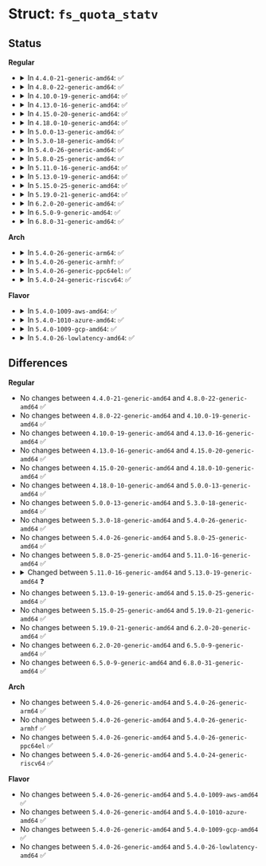 # Struct: <code>fs_quota_statv</code>

## Status
<b>Regular</b>
<ul>
<li>
<details>
<summary>In <code>4.4.0-21-generic-amd64</code>: ✅</summary>

```c
struct fs_quota_statv {
    __s8 qs_version;
    __u8 qs_pad1;
    __u16 qs_flags;
    __u32 qs_incoredqs;
    struct fs_qfilestatv qs_uquota;
    struct fs_qfilestatv qs_gquota;
    struct fs_qfilestatv qs_pquota;
    __s32 qs_btimelimit;
    __s32 qs_itimelimit;
    __s32 qs_rtbtimelimit;
    __u16 qs_bwarnlimit;
    __u16 qs_iwarnlimit;
    __u64[8] qs_pad2;
}
```
</details>
</li>
<li>
<details>
<summary>In <code>4.8.0-22-generic-amd64</code>: ✅</summary>

```c
struct fs_quota_statv {
    __s8 qs_version;
    __u8 qs_pad1;
    __u16 qs_flags;
    __u32 qs_incoredqs;
    struct fs_qfilestatv qs_uquota;
    struct fs_qfilestatv qs_gquota;
    struct fs_qfilestatv qs_pquota;
    __s32 qs_btimelimit;
    __s32 qs_itimelimit;
    __s32 qs_rtbtimelimit;
    __u16 qs_bwarnlimit;
    __u16 qs_iwarnlimit;
    __u64[8] qs_pad2;
}
```
</details>
</li>
<li>
<details>
<summary>In <code>4.10.0-19-generic-amd64</code>: ✅</summary>

```c
struct fs_quota_statv {
    __s8 qs_version;
    __u8 qs_pad1;
    __u16 qs_flags;
    __u32 qs_incoredqs;
    struct fs_qfilestatv qs_uquota;
    struct fs_qfilestatv qs_gquota;
    struct fs_qfilestatv qs_pquota;
    __s32 qs_btimelimit;
    __s32 qs_itimelimit;
    __s32 qs_rtbtimelimit;
    __u16 qs_bwarnlimit;
    __u16 qs_iwarnlimit;
    __u64[8] qs_pad2;
}
```
</details>
</li>
<li>
<details>
<summary>In <code>4.13.0-16-generic-amd64</code>: ✅</summary>

```c
struct fs_quota_statv {
    __s8 qs_version;
    __u8 qs_pad1;
    __u16 qs_flags;
    __u32 qs_incoredqs;
    struct fs_qfilestatv qs_uquota;
    struct fs_qfilestatv qs_gquota;
    struct fs_qfilestatv qs_pquota;
    __s32 qs_btimelimit;
    __s32 qs_itimelimit;
    __s32 qs_rtbtimelimit;
    __u16 qs_bwarnlimit;
    __u16 qs_iwarnlimit;
    __u64[8] qs_pad2;
}
```
</details>
</li>
<li>
<details>
<summary>In <code>4.15.0-20-generic-amd64</code>: ✅</summary>

```c
struct fs_quota_statv {
    __s8 qs_version;
    __u8 qs_pad1;
    __u16 qs_flags;
    __u32 qs_incoredqs;
    struct fs_qfilestatv qs_uquota;
    struct fs_qfilestatv qs_gquota;
    struct fs_qfilestatv qs_pquota;
    __s32 qs_btimelimit;
    __s32 qs_itimelimit;
    __s32 qs_rtbtimelimit;
    __u16 qs_bwarnlimit;
    __u16 qs_iwarnlimit;
    __u64[8] qs_pad2;
}
```
</details>
</li>
<li>
<details>
<summary>In <code>4.18.0-10-generic-amd64</code>: ✅</summary>

```c
struct fs_quota_statv {
    __s8 qs_version;
    __u8 qs_pad1;
    __u16 qs_flags;
    __u32 qs_incoredqs;
    struct fs_qfilestatv qs_uquota;
    struct fs_qfilestatv qs_gquota;
    struct fs_qfilestatv qs_pquota;
    __s32 qs_btimelimit;
    __s32 qs_itimelimit;
    __s32 qs_rtbtimelimit;
    __u16 qs_bwarnlimit;
    __u16 qs_iwarnlimit;
    __u64[8] qs_pad2;
}
```
</details>
</li>
<li>
<details>
<summary>In <code>5.0.0-13-generic-amd64</code>: ✅</summary>

```c
struct fs_quota_statv {
    __s8 qs_version;
    __u8 qs_pad1;
    __u16 qs_flags;
    __u32 qs_incoredqs;
    struct fs_qfilestatv qs_uquota;
    struct fs_qfilestatv qs_gquota;
    struct fs_qfilestatv qs_pquota;
    __s32 qs_btimelimit;
    __s32 qs_itimelimit;
    __s32 qs_rtbtimelimit;
    __u16 qs_bwarnlimit;
    __u16 qs_iwarnlimit;
    __u64[8] qs_pad2;
}
```
</details>
</li>
<li>
<details>
<summary>In <code>5.3.0-18-generic-amd64</code>: ✅</summary>

```c
struct fs_quota_statv {
    __s8 qs_version;
    __u8 qs_pad1;
    __u16 qs_flags;
    __u32 qs_incoredqs;
    struct fs_qfilestatv qs_uquota;
    struct fs_qfilestatv qs_gquota;
    struct fs_qfilestatv qs_pquota;
    __s32 qs_btimelimit;
    __s32 qs_itimelimit;
    __s32 qs_rtbtimelimit;
    __u16 qs_bwarnlimit;
    __u16 qs_iwarnlimit;
    __u64[8] qs_pad2;
}
```
</details>
</li>
<li>
<details>
<summary>In <code>5.4.0-26-generic-amd64</code>: ✅</summary>

```c
struct fs_quota_statv {
    __s8 qs_version;
    __u8 qs_pad1;
    __u16 qs_flags;
    __u32 qs_incoredqs;
    struct fs_qfilestatv qs_uquota;
    struct fs_qfilestatv qs_gquota;
    struct fs_qfilestatv qs_pquota;
    __s32 qs_btimelimit;
    __s32 qs_itimelimit;
    __s32 qs_rtbtimelimit;
    __u16 qs_bwarnlimit;
    __u16 qs_iwarnlimit;
    __u64[8] qs_pad2;
}
```
</details>
</li>
<li>
<details>
<summary>In <code>5.8.0-25-generic-amd64</code>: ✅</summary>

```c
struct fs_quota_statv {
    __s8 qs_version;
    __u8 qs_pad1;
    __u16 qs_flags;
    __u32 qs_incoredqs;
    struct fs_qfilestatv qs_uquota;
    struct fs_qfilestatv qs_gquota;
    struct fs_qfilestatv qs_pquota;
    __s32 qs_btimelimit;
    __s32 qs_itimelimit;
    __s32 qs_rtbtimelimit;
    __u16 qs_bwarnlimit;
    __u16 qs_iwarnlimit;
    __u64[8] qs_pad2;
}
```
</details>
</li>
<li>
<details>
<summary>In <code>5.11.0-16-generic-amd64</code>: ✅</summary>

```c
struct fs_quota_statv {
    __s8 qs_version;
    __u8 qs_pad1;
    __u16 qs_flags;
    __u32 qs_incoredqs;
    struct fs_qfilestatv qs_uquota;
    struct fs_qfilestatv qs_gquota;
    struct fs_qfilestatv qs_pquota;
    __s32 qs_btimelimit;
    __s32 qs_itimelimit;
    __s32 qs_rtbtimelimit;
    __u16 qs_bwarnlimit;
    __u16 qs_iwarnlimit;
    __u64[8] qs_pad2;
}
```
</details>
</li>
<li>
<details>
<summary>In <code>5.13.0-19-generic-amd64</code>: ✅</summary>

```c
struct fs_quota_statv {
    __s8 qs_version;
    __u8 qs_pad1;
    __u16 qs_flags;
    __u32 qs_incoredqs;
    struct fs_qfilestatv qs_uquota;
    struct fs_qfilestatv qs_gquota;
    struct fs_qfilestatv qs_pquota;
    __s32 qs_btimelimit;
    __s32 qs_itimelimit;
    __s32 qs_rtbtimelimit;
    __u16 qs_bwarnlimit;
    __u16 qs_iwarnlimit;
    __u16 qs_rtbwarnlimit;
    __u16 qs_pad3;
    __u32 qs_pad4;
    __u64[7] qs_pad2;
}
```
</details>
</li>
<li>
<details>
<summary>In <code>5.15.0-25-generic-amd64</code>: ✅</summary>

```c
struct fs_quota_statv {
    __s8 qs_version;
    __u8 qs_pad1;
    __u16 qs_flags;
    __u32 qs_incoredqs;
    struct fs_qfilestatv qs_uquota;
    struct fs_qfilestatv qs_gquota;
    struct fs_qfilestatv qs_pquota;
    __s32 qs_btimelimit;
    __s32 qs_itimelimit;
    __s32 qs_rtbtimelimit;
    __u16 qs_bwarnlimit;
    __u16 qs_iwarnlimit;
    __u16 qs_rtbwarnlimit;
    __u16 qs_pad3;
    __u32 qs_pad4;
    __u64[7] qs_pad2;
}
```
</details>
</li>
<li>
<details>
<summary>In <code>5.19.0-21-generic-amd64</code>: ✅</summary>

```c
struct fs_quota_statv {
    __s8 qs_version;
    __u8 qs_pad1;
    __u16 qs_flags;
    __u32 qs_incoredqs;
    struct fs_qfilestatv qs_uquota;
    struct fs_qfilestatv qs_gquota;
    struct fs_qfilestatv qs_pquota;
    __s32 qs_btimelimit;
    __s32 qs_itimelimit;
    __s32 qs_rtbtimelimit;
    __u16 qs_bwarnlimit;
    __u16 qs_iwarnlimit;
    __u16 qs_rtbwarnlimit;
    __u16 qs_pad3;
    __u32 qs_pad4;
    __u64[7] qs_pad2;
}
```
</details>
</li>
<li>
<details>
<summary>In <code>6.2.0-20-generic-amd64</code>: ✅</summary>

```c
struct fs_quota_statv {
    __s8 qs_version;
    __u8 qs_pad1;
    __u16 qs_flags;
    __u32 qs_incoredqs;
    struct fs_qfilestatv qs_uquota;
    struct fs_qfilestatv qs_gquota;
    struct fs_qfilestatv qs_pquota;
    __s32 qs_btimelimit;
    __s32 qs_itimelimit;
    __s32 qs_rtbtimelimit;
    __u16 qs_bwarnlimit;
    __u16 qs_iwarnlimit;
    __u16 qs_rtbwarnlimit;
    __u16 qs_pad3;
    __u32 qs_pad4;
    __u64[7] qs_pad2;
}
```
</details>
</li>
<li>
<details>
<summary>In <code>6.5.0-9-generic-amd64</code>: ✅</summary>

```c
struct fs_quota_statv {
    __s8 qs_version;
    __u8 qs_pad1;
    __u16 qs_flags;
    __u32 qs_incoredqs;
    struct fs_qfilestatv qs_uquota;
    struct fs_qfilestatv qs_gquota;
    struct fs_qfilestatv qs_pquota;
    __s32 qs_btimelimit;
    __s32 qs_itimelimit;
    __s32 qs_rtbtimelimit;
    __u16 qs_bwarnlimit;
    __u16 qs_iwarnlimit;
    __u16 qs_rtbwarnlimit;
    __u16 qs_pad3;
    __u32 qs_pad4;
    __u64[7] qs_pad2;
}
```
</details>
</li>
<li>
<details>
<summary>In <code>6.8.0-31-generic-amd64</code>: ✅</summary>

```c
struct fs_quota_statv {
    __s8 qs_version;
    __u8 qs_pad1;
    __u16 qs_flags;
    __u32 qs_incoredqs;
    struct fs_qfilestatv qs_uquota;
    struct fs_qfilestatv qs_gquota;
    struct fs_qfilestatv qs_pquota;
    __s32 qs_btimelimit;
    __s32 qs_itimelimit;
    __s32 qs_rtbtimelimit;
    __u16 qs_bwarnlimit;
    __u16 qs_iwarnlimit;
    __u16 qs_rtbwarnlimit;
    __u16 qs_pad3;
    __u32 qs_pad4;
    __u64[7] qs_pad2;
}
```
</details>
</li>
</ul>
<b>Arch</b>
<ul>
<li>
<details>
<summary>In <code>5.4.0-26-generic-arm64</code>: ✅</summary>

```c
struct fs_quota_statv {
    __s8 qs_version;
    __u8 qs_pad1;
    __u16 qs_flags;
    __u32 qs_incoredqs;
    struct fs_qfilestatv qs_uquota;
    struct fs_qfilestatv qs_gquota;
    struct fs_qfilestatv qs_pquota;
    __s32 qs_btimelimit;
    __s32 qs_itimelimit;
    __s32 qs_rtbtimelimit;
    __u16 qs_bwarnlimit;
    __u16 qs_iwarnlimit;
    __u64[8] qs_pad2;
}
```
</details>
</li>
<li>
<details>
<summary>In <code>5.4.0-26-generic-armhf</code>: ✅</summary>

```c
struct fs_quota_statv {
    __s8 qs_version;
    __u8 qs_pad1;
    __u16 qs_flags;
    __u32 qs_incoredqs;
    struct fs_qfilestatv qs_uquota;
    struct fs_qfilestatv qs_gquota;
    struct fs_qfilestatv qs_pquota;
    __s32 qs_btimelimit;
    __s32 qs_itimelimit;
    __s32 qs_rtbtimelimit;
    __u16 qs_bwarnlimit;
    __u16 qs_iwarnlimit;
    __u64[8] qs_pad2;
}
```
</details>
</li>
<li>
<details>
<summary>In <code>5.4.0-26-generic-ppc64el</code>: ✅</summary>

```c
struct fs_quota_statv {
    __s8 qs_version;
    __u8 qs_pad1;
    __u16 qs_flags;
    __u32 qs_incoredqs;
    struct fs_qfilestatv qs_uquota;
    struct fs_qfilestatv qs_gquota;
    struct fs_qfilestatv qs_pquota;
    __s32 qs_btimelimit;
    __s32 qs_itimelimit;
    __s32 qs_rtbtimelimit;
    __u16 qs_bwarnlimit;
    __u16 qs_iwarnlimit;
    __u64[8] qs_pad2;
}
```
</details>
</li>
<li>
<details>
<summary>In <code>5.4.0-24-generic-riscv64</code>: ✅</summary>

```c
struct fs_quota_statv {
    __s8 qs_version;
    __u8 qs_pad1;
    __u16 qs_flags;
    __u32 qs_incoredqs;
    struct fs_qfilestatv qs_uquota;
    struct fs_qfilestatv qs_gquota;
    struct fs_qfilestatv qs_pquota;
    __s32 qs_btimelimit;
    __s32 qs_itimelimit;
    __s32 qs_rtbtimelimit;
    __u16 qs_bwarnlimit;
    __u16 qs_iwarnlimit;
    __u64[8] qs_pad2;
}
```
</details>
</li>
</ul>
<b>Flavor</b>
<ul>
<li>
<details>
<summary>In <code>5.4.0-1009-aws-amd64</code>: ✅</summary>

```c
struct fs_quota_statv {
    __s8 qs_version;
    __u8 qs_pad1;
    __u16 qs_flags;
    __u32 qs_incoredqs;
    struct fs_qfilestatv qs_uquota;
    struct fs_qfilestatv qs_gquota;
    struct fs_qfilestatv qs_pquota;
    __s32 qs_btimelimit;
    __s32 qs_itimelimit;
    __s32 qs_rtbtimelimit;
    __u16 qs_bwarnlimit;
    __u16 qs_iwarnlimit;
    __u64[8] qs_pad2;
}
```
</details>
</li>
<li>
<details>
<summary>In <code>5.4.0-1010-azure-amd64</code>: ✅</summary>

```c
struct fs_quota_statv {
    __s8 qs_version;
    __u8 qs_pad1;
    __u16 qs_flags;
    __u32 qs_incoredqs;
    struct fs_qfilestatv qs_uquota;
    struct fs_qfilestatv qs_gquota;
    struct fs_qfilestatv qs_pquota;
    __s32 qs_btimelimit;
    __s32 qs_itimelimit;
    __s32 qs_rtbtimelimit;
    __u16 qs_bwarnlimit;
    __u16 qs_iwarnlimit;
    __u64[8] qs_pad2;
}
```
</details>
</li>
<li>
<details>
<summary>In <code>5.4.0-1009-gcp-amd64</code>: ✅</summary>

```c
struct fs_quota_statv {
    __s8 qs_version;
    __u8 qs_pad1;
    __u16 qs_flags;
    __u32 qs_incoredqs;
    struct fs_qfilestatv qs_uquota;
    struct fs_qfilestatv qs_gquota;
    struct fs_qfilestatv qs_pquota;
    __s32 qs_btimelimit;
    __s32 qs_itimelimit;
    __s32 qs_rtbtimelimit;
    __u16 qs_bwarnlimit;
    __u16 qs_iwarnlimit;
    __u64[8] qs_pad2;
}
```
</details>
</li>
<li>
<details>
<summary>In <code>5.4.0-26-lowlatency-amd64</code>: ✅</summary>

```c
struct fs_quota_statv {
    __s8 qs_version;
    __u8 qs_pad1;
    __u16 qs_flags;
    __u32 qs_incoredqs;
    struct fs_qfilestatv qs_uquota;
    struct fs_qfilestatv qs_gquota;
    struct fs_qfilestatv qs_pquota;
    __s32 qs_btimelimit;
    __s32 qs_itimelimit;
    __s32 qs_rtbtimelimit;
    __u16 qs_bwarnlimit;
    __u16 qs_iwarnlimit;
    __u64[8] qs_pad2;
}
```
</details>
</li>
</ul>

## Differences
<b>Regular</b>
<ul>
<li>
No changes between <code>4.4.0-21-generic-amd64</code> and <code>4.8.0-22-generic-amd64</code> ✅
</li>
<li>
No changes between <code>4.8.0-22-generic-amd64</code> and <code>4.10.0-19-generic-amd64</code> ✅
</li>
<li>
No changes between <code>4.10.0-19-generic-amd64</code> and <code>4.13.0-16-generic-amd64</code> ✅
</li>
<li>
No changes between <code>4.13.0-16-generic-amd64</code> and <code>4.15.0-20-generic-amd64</code> ✅
</li>
<li>
No changes between <code>4.15.0-20-generic-amd64</code> and <code>4.18.0-10-generic-amd64</code> ✅
</li>
<li>
No changes between <code>4.18.0-10-generic-amd64</code> and <code>5.0.0-13-generic-amd64</code> ✅
</li>
<li>
No changes between <code>5.0.0-13-generic-amd64</code> and <code>5.3.0-18-generic-amd64</code> ✅
</li>
<li>
No changes between <code>5.3.0-18-generic-amd64</code> and <code>5.4.0-26-generic-amd64</code> ✅
</li>
<li>
No changes between <code>5.4.0-26-generic-amd64</code> and <code>5.8.0-25-generic-amd64</code> ✅
</li>
<li>
No changes between <code>5.8.0-25-generic-amd64</code> and <code>5.11.0-16-generic-amd64</code> ✅
</li>
<li>
<details>
<summary>Changed between <code>5.11.0-16-generic-amd64</code> and <code>5.13.0-19-generic-amd64</code> ❓</summary>
<ul>
<li>
<b>Field added. </b>
<code>__u16 qs_rtbwarnlimit</code>
</li>
<li>
<b>Field added. </b>
<code>__u16 qs_pad3</code>
</li>
<li>
<b>Field added. </b>
<code>__u32 qs_pad4</code>
</li>
<li>
<b>Field type changed. </b>
<code>__u64[8] qs_pad2</code> ➡️ <code>__u64[7] qs_pad2</code>
</li>
</ul>
</details>
</li>
<li>
No changes between <code>5.13.0-19-generic-amd64</code> and <code>5.15.0-25-generic-amd64</code> ✅
</li>
<li>
No changes between <code>5.15.0-25-generic-amd64</code> and <code>5.19.0-21-generic-amd64</code> ✅
</li>
<li>
No changes between <code>5.19.0-21-generic-amd64</code> and <code>6.2.0-20-generic-amd64</code> ✅
</li>
<li>
No changes between <code>6.2.0-20-generic-amd64</code> and <code>6.5.0-9-generic-amd64</code> ✅
</li>
<li>
No changes between <code>6.5.0-9-generic-amd64</code> and <code>6.8.0-31-generic-amd64</code> ✅
</li>
</ul>
<b>Arch</b>
<ul>
<li>
No changes between <code>5.4.0-26-generic-amd64</code> and <code>5.4.0-26-generic-arm64</code> ✅
</li>
<li>
No changes between <code>5.4.0-26-generic-amd64</code> and <code>5.4.0-26-generic-armhf</code> ✅
</li>
<li>
No changes between <code>5.4.0-26-generic-amd64</code> and <code>5.4.0-26-generic-ppc64el</code> ✅
</li>
<li>
No changes between <code>5.4.0-26-generic-amd64</code> and <code>5.4.0-24-generic-riscv64</code> ✅
</li>
</ul>
<b>Flavor</b>
<ul>
<li>
No changes between <code>5.4.0-26-generic-amd64</code> and <code>5.4.0-1009-aws-amd64</code> ✅
</li>
<li>
No changes between <code>5.4.0-26-generic-amd64</code> and <code>5.4.0-1010-azure-amd64</code> ✅
</li>
<li>
No changes between <code>5.4.0-26-generic-amd64</code> and <code>5.4.0-1009-gcp-amd64</code> ✅
</li>
<li>
No changes between <code>5.4.0-26-generic-amd64</code> and <code>5.4.0-26-lowlatency-amd64</code> ✅
</li>
</ul>
